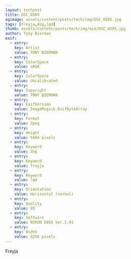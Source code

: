 ```yaml
---
layout: techpost
title: DSC_8505
ogimage: assets/content/posts/tech/img/DSC_8505.jpg
tags: [freyja,dog,lgd]
thumb: assets/content/posts/tech/img/mid/DSC_8505.jpg
author: Tony Bierman
exif:
  - entry:
    key: Artist
    value: TONY BIERMAN
  - entry:
    key: ColorSpace
    value: sRGB
  - entry:
    key: ColorSpace
    value: Uncalibrated
  - entry:
    key: Copyright
    value: TONY BIERMAN
  - entry:
    key: ExifVersion
    value: ImageMagick.ExifByteArray
  - entry:
    key: Format
    value: Jpeg
  - entry:
    key: Height
    value: 5504 pixels
  - entry:
    key: Keyword
    value: dog
  - entry:
    key: Keyword
    value: freyja
  - entry:
    key: Keyword
    value: lgd
  - entry:
    key: Orientation
    value: Horizontal (normal)
  - entry:
    key: Quality
    value: 95
  - entry:
    key: Software
    value: NIKON D850 Ver.1.01     
  - entry:
    key: Width
    value: 8256 pixels
---
```

<p class="h4">Freyja</p>